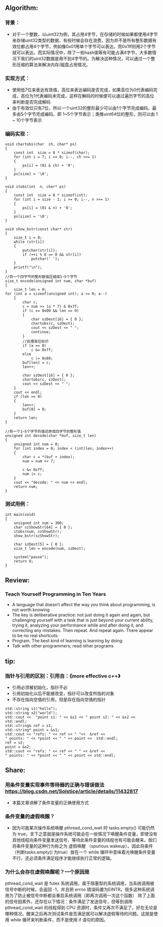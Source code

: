 ##  Algorithm:
### 背景：
- 对于一个整数，以uint32为例，其占用4字节，在存储的时候如果都使用4字节来存储uint32类型的数据，有些时候会存在浪费，因为并不是所有整形数据有效位都占用4个字节，例如像0x01用单个字节可以表达，而0x1ff则用2个字节就可以表达。而实际情况中，除了一些hash值等有可能占满4字节，大多数情况下我们的uint32数据是用不到4字节的。为解决这种情况，可以通过一个整形压缩的算法来解决内存/磁盘占用情况。
### 实现方式：
- 使用低7位来表达有效值，高位来表达编码是否完成，如果高位为0代表编码完成，高位为1代表编码未完成，这样在解码的时候便可以通过遍历字节的高位来判断是否完成解码
- 由于有效位只有7位，所以一个uint32的整形最少可以由1个字节完成编码，最多由5个字节完成编码，即 1~5个字节表示；类推uint64位的整形，则可以由 1 ~ 10个字节表示

### 编码实现：
```
void chartobs(char  ch, char* ps)
{
	const int  size = 8 * sizeof(char);
	for (int i = 7; i >= 0; i--, ch >>= 1)
	{
		ps[i] = (01 & ch) + '0';
	}
	ps[size] = '\0';
}

void itobs(int  n, char* ps)
{
	const int  size = 8 * sizeof(int);
	for (int i = size - 1; i >= 0; i--, n >>= 1)
	{
		ps[i] = (01 & n) + '0';
	}
	ps[size] = '\0';
}

void show_bstr(const char* str)
{
	size_t i = 0;
	while (str[i])
	{
		putchar(str[i]);
		if (++i % 8 == 0 && str[i])
			putchar(' ');
	}
	printf("\n");
}
//将一个四字节的整形数值压缩成1~5个字节
size_t encode(unsigned int num, char *buf)
{
	size_t len = 0;
for (int a = sizeof(unsigned int); a >= 0; a--)
	{
		char c;
		c = num >> (a * 7) & 0x7f;
		if (c == 0x00 && len == 0)
		{
			char szDest[16] = { 0 };
			chartobs(c, szDest);
			cout << szDest << " ";
			continue;
		}
		//处理高位标识
		if (a == 0)
			c &= 0x7f;
		else
			c |= 0x80;
		buf[len] = c;
		len++;

		char szDest[16] = { 0 };
		chartobs(c, szDest);
		cout << szDest << " ";
	}
	cout << endl;
	if (len == 0)
	{
		len++;
		buf[0] = 0;
	}
	return len;
}

//将一个1~5个字节的值还原成四字节的整形值
unsigned int decode(char *buf, size_t len)
{
	unsigned int num = 0;
	for (int index = 0; index < (int)len; index++)
	{
		char c = *(buf + index);
		num = num << 7;

		c &= 0x7f;
		num |= c;
	}
	cout << "decode: " << num << endl;
	return num;
}

```
### 测试用例：
```
int main(void)
{
	unsigned int num = 300;
	char szShowStr[64] = { 0 };
	itobs(num, szShowStr);
	show_bstr(szShowStr);

	char szDest[5] = { 0 };
	size_t len = encode(num, szDest);

	system("pause");
	return 0;
}

```
## Review:
### Teach Yourself Programming in Ten Years
- A language that doesn’t affect the way you think about programming, is not worth knowing
- The key is deliberative practice: not just doing it again and again, but challenging yourself with a task that is just beyond your current ability, trying it, analyzing your performance while and after doing it, and correcting any mistakes. Then repeat. And repeat again. There appear to be no real shortcuts:
- Program. The best kind of learning is learning by doing
- Talk with other programmers; read other programs

## tip:
### 指针与引用的区别：引用自：《more effective c++》
- 引用必须被初始化，指针不必
- 引用初始化以后不能被改变，指针可以改变所指的对象
- 不存在指向空值的引用，但是存在指向空值的指针
```
std::string s1("hello");
std::string s2("world");
std::cout <<  "point s1: " << &s1 << " point s2: " << &s2 << std::endl;
std::string& ref = s1;
std::string* point = &s1;
std::cout << "refs: " << ref << " "<<  &ref <<
" points: " << *point << " " << point <<  std::endl;
ref = s2;
point = &s2;
std::cout << "refs: " << ref << " " << &ref <<
" points: " << *point << " " << point << std::endl;
```

## Share:
### 用条件变量实现事件等待器的正确与错误做法 https://blog.csdn.net/Solstice/article/details/11432817

- 本篇文章讲解了条件变量的正确使用方式
### 条件变量的虚假唤醒？
- 因为可能某次操作系统唤醒 pthread_cond_wait 时 tasks.empty() 可能仍然为 true，言下之意就是操作系统可能会在一些情况下唤醒条件变量，即使没有其他线程向条件变量发送信号，等待此条件变量的线程也有可能会醒来。我们将条件变量的这种行为称之为 虚假唤醒 （spurious wakeup）。因此将条件（判断tasks.empty() 为true）放在一个 while 循环中意味着光唤醒条件变量不行，还必须条件满足程序才能继续执行正常的逻辑。
### 为什么会存在虚假唤醒呢？一个原因是
pthread_cond_wait 是 futex 系统调用，属于阻塞型的系统调用，当系统调用被信号中断的时候，会返回 -1，并且把 errno 错误码置为EINTR。很多这种系统调用为了防止被信号中断都会重启系统调用（即再次调用一次这个函数）
除了上面的信号因素外，还存在以下情况：条件满足了发送信号，但等到调用 pthread_cond_wait 的线程得到 CPU 资源时，条件又再次不满足了。好在无论是哪种情况，醒来之后再次测试条件是否满足就可以解决虚假等待的问题。这就是使用 while 循环来判断条件，而不是使用 if 语句的原因。

